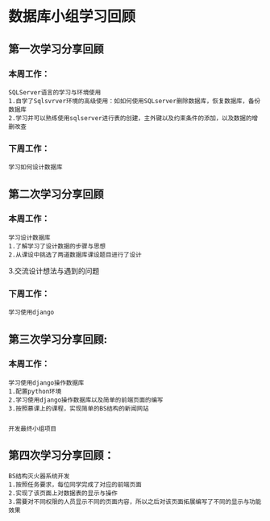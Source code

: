 # 数据库小组学习回顾

## 第一次学习分享回顾
  ### 本周工作：
    SQLServer语言的学习与环境使用
	1.自学了Sqlsvrver环境的高级使用：如如何使用SQLserver删除数据库，恢复数据库，备份数据库
	2.学习并可以熟练使用sqlserver进行表的创建，主外键以及约束条件的添加，以及数据的增删改查

  ### 下周工作：
	学习如何设计数据库
  
## 第二次学习分享回顾
  ### 本周工作：
    学习设计数据库
	1.了解学习了设计数据的步骤与思想
	2.从课设中挑选了两道数据库课设题目进行了设计
  3.交流设计想法与遇到的问题

  ### 下周工作：
    学习使用django
    
 ## 第三次学习分享回顾:
  ### 本周工作：
    学习使用django操作数据库
	1.配置python环境
	2.学习使用django操作数据库以及简单的前端页面的编写
	3.按照慕课上的课程，实现简单的BS结构的新闻网站
  
  ### 
    开发最终小组项目
    
  ## 第四次学习分享回顾：
    BS结构灭火器系统开发
	1.按照任务要求，每位同学完成了对应的前端页面
	2.实现了该页面上对数据表的显示与操作
	3.需要对不同权限的人员显示不同的页面内容，所以之后对该页面拓展编写了不同的显示与功能效果
